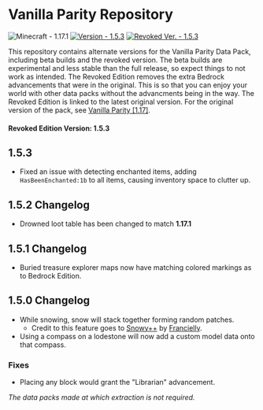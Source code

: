 # Vanilla Parity Repository
![Minecraft - 1.17.1](https://img.shields.io/badge/Minecraft-1.17.1-7AB357)
[![Version - 1.5.3](https://img.shields.io/badge/Version-1.5.3-3366FF)](https://github.com/CraftyG/vanilla_parity/wiki)
[![Revoked Ver. - 1.5.3](https://img.shields.io/badge/Revoked_Ver.-1.5.3-ee7722)](https://github.com/CraftyG/vanilla_parity/wiki)

This repository contains alternate versions for the Vanilla Parity Data Pack, including beta builds and the revoked version. The beta builds are experimental and less stable than the full release, so expect things to not work as intended. The Revoked Edition removes the extra Bedrock advancements that were in the original. This is so that you can enjoy your world with other data packs without the advancments being in the way. The Revoked Edition is linked to the latest original version. For the original version of the pack, see [Vanilla Parity [1.17]](https://www.planetminecraft.com/data-pack/vanilla-parity/).
#### Revoked Edition Version: 1.5.3

## 1.5.3
- Fixed an issue with detecting enchanted items, adding `HasBeenEnchanted:1b` to all items, causing inventory space to clutter up.
## 1.5.2 Changelog
- Drowned loot table has been changed to match **1.17.1**
## 1.5.1 Changelog
- Buried treasure explorer maps now have matching colored markings as to Bedrock Edition.
## 1.5.0 Changelog
- While snowing, snow will stack together forming random patches.
    - Credit to this feature goes to [Snowy++](https://www.planetminecraft.com/data-pack/snowy-4725382/) by [Francielly](https://www.planetminecraft.com/member/francielly/).
- Using a compass on a lodestone will now add a custom model data onto that compass.
### Fixes
- Placing any block would grant the "Librarian" advancement.

*The data packs made at which extraction is not required.*
